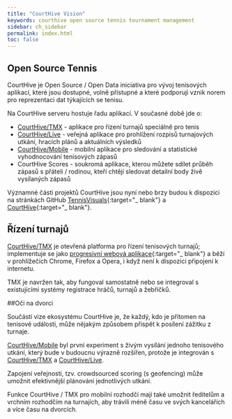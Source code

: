 ```yaml
---
title: "CourtHive Vision"
keywords: courthive open source tennis tournament management
sidebar: ch_sidebar
permalink: index.html
toc: false
---
```


## Open Source Tennis

CourtHive je Open Source / Open Data iniciativa pro vývoj tenisových aplikací, které jsou  dostupné, volně přístupné a které podporují vznik norem pro reprezentaci dat týkajících se tenisu.

Na CourtHive serveru hostuje řadu aplikací. V současné době jde o:
* [CourtHive/TMX](https://courthive.com/tmx) - aplikace pro řízení turnajů speciálně pro tenis
* [CourtHive/Live](https://courthive.com/Live) - veřejná aplikace pro prohlížení rozpisů turnajových utkání, hracích plánů a aktuálních výsledků
* [CourtHive/Mobile](https://courthive.com/mobile) - mobilní aplikace pro sledování a statistické vyhodnocování tenisových zápasů
* CourtHive Scores - soukromá aplikace, kterou můžete sdílet průběh zápasů s přáteli / rodinou, kteří chtějí sledovat detailní body živě vysílaných zápasů

Významné části projektů CourtHive jsou nyní nebo brzy budou k dispozici na stránkách GitHub  [TennisVisuals](https://github.com/TennisVisuals){:target="_ blank"} a [CourtHive](https://github.com/CourtHive){:target="_ blank"}.

## Řízení turnajů

[CourtHive/TMX](https://courthive.com/tmx) je otevřená platforma pro řízení tenisových turnajů; implementuje se jako [progresivní webová aplikace](https://en.wikipedia.org/wiki/Progressive_Web_Apps){:target="_ blank"} a běží v prohlížečích Chrome, Firefox a Opera, i když není k dispozici připojení k internetu.

TMX je navržen tak, aby fungoval samostatně nebo se integroval s existujícími systémy registrace hráčů, turnajů a žebříčků.

##Oči na dvorci

Součástí vize ekosystému CourtHive je, že každý, kdo je přítomen na tenisové události, může nějakým způsobem přispět k posílení zážitku z turnaje.

[CourtHive/Mobile](https://courthive.com/mobile) byl první experiment s živým vysílání jednoho tenisového utkání, který bude v budoucnu výrazně rozšířen, protože je integrován s [CourtHive/TMX](https://courthive.com/tmx) a [CourtHive/Live](https://courthive.com/Live).

Zapojení veřejnosti, tzv. crowdsourced scoring (s geofencing) může umožnit efektivnější plánování jednotlivých utkání.

Funkce CourtHive / TMX pro mobilní rozhodčí mají také umožnit ředitelům a vrchním rozhodčím na turnajích, aby trávili méně času ve svých kancelářích a více času na dvorcích.
